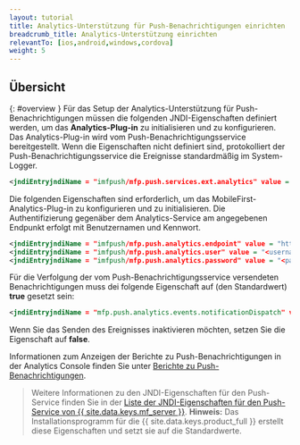 ```yaml
---
layout: tutorial
title: Analytics-Unterstützung für Push-Benachrichtigungen einrichten
breadcrumb_title: Analytics-Unterstützung einrichten
relevantTo: [ios,android,windows,cordova]
weight: 5
---
```

<!-- NLS_CHARSET=UTF-8 -->
## Übersicht
{: #overview }
Für das Setup der Analytics-Unterstützung für Push-Benachrichtigungen
müssen die folgenden JNDI-Eigenschaften definiert werden, um das **Analytics-Plug-in** zu initialisieren und zu konfigurieren. Das Analytics-Plug-in wird
vom Push-Benachrichtigungsservice bereitgestellt. Wenn die Eigenschaften nicht definiert sind, protokolliert der Push-Benachrichtigungsservice die Ereignisse
standardmäßig im System-Logger. 

```xml
<jndiEntryjndiName = "imfpush/mfp.push.services.ext.analytics" value = "com.ibm.mfp.push.server.analytics.plugin.AnalyticsPlugin"/>
```

Die folgenden Eigenschaften sind erforderlich, um das
MobileFirst-Analytics-Plug-in zu konfigurieren und zu initialisieren. Die Authentifizierung gegenäber dem Analytics-Service am angegebenen Endpunkt erfolgt mit Benutzernamen und Kennwort. 

```xml
<jndiEntryjndiName = "imfpush/mfp.push.analytics.endpoint" value = "http://<mfpserver:port>/analytics-service/rest/data"/>
<jndiEntryjndiName = "imfpush/mfp.push.analytics.user" value = "<username>"/>  
<jndiEntryjndiName = "imfpush/mfp.push.analytics.password" value = "<password>"/>
```

<!--
Push is meant to send two types of analytics events to the Analytics service. These are:

* Subscriptions/Un-subscriptions: To track the subscriptions to notifications.
* Push notifications: To track the push notifications dispatched out of the push notification service.

14/11/2016 only push notifications show up in reports, so we are removing any mention of the other events in the meantime, until there is a way to report on the other events.
-->

Für die Verfolgung der vom Push-Benachrichtigungsservice versendeten Benachrichtigungen muss dei folgende
Eigenschaft auf (den Standardwert) **true** gesetzt sein: 

<!--
<jndiEntryjndiName = "imfpush/mfp.push.analytics.events.tagSubscribe" value = "true"/>
<jndiEntryjndiName = "imfpush/mfp.push.analytics.events.tagUnSubscribe" value = "true"/>
-->

```xml
<jndiEntryjndiName = "mfp.push.analytics.events.notificationDispatch" value = "true"/>
```

Wenn Sie das Senden des Ereignisses inaktivieren möchten, setzen Sie die Eigenschaft auf **false**.

Informationen zum Anzeigen der Berichte zu Push-Benachrichtigungen in der Analytics Console finden Sie
unter [Berichte zu Push-Benachrichtigungen](../../analytics/console/push-notifications/).

> Weitere Informationen zu den JNDI-Eigenschaften für den Push-Service finden Sie in der
[Liste der
JNDI-Eigenschaften für den Push-Service von {{ site.data.keys.mf_server }}](../../installation-configuration/production/server-configuration/#list-of-jndi-properties-for-mobilefirst-server-push-service).
> **Hinweis:** Das Installationsprogramm für die {{ site.data.keys.product_full }} erstellt diese
Eigenschaften und setzt sie auf die Standardwerte. 
